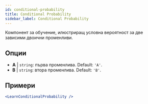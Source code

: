 ```yaml
---
id: conditional-probability
title: Conditional Probability
sidebar_label: Conditional Probability
---
```


Компонент за обучение, илюстриращ условна вероятност за две зависими двоични променливи.

## Опции

* __A__ | `string`: първа променлива. Default: `'A'`.
* __B__ | `string`: втора променлива. Default: `'B'`.


## Примери

```jsx live
<LearnConditionalProbability />
```

